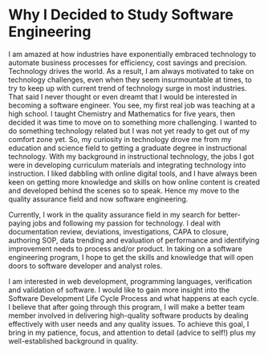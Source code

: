 # Why I Decided to Study Software Engineering

I am amazed at how industries have exponentially embraced technology to automate business processes for efficiency, cost savings and precision. Technology drives the world. As a result, I am always motivated to take on technology challenges, even when they seem insurmountable at times, to try to keep up with current trend of technology surge in most industries. That said I never thought or even dreamt that I would be interested in becoming a software engineer. You see, my first real job was teaching at a high school. I taught Chemistry and Mathematics for five years, then decided it was time to move on to something more challenging. I wanted to do something technology related but I was not yet ready to get out of my comfort zone yet. So, my curiosity in technology drove me from my education and science field to getting a graduate degree in instructional technology. With my background in instructional technology, the jobs I got were in developing curriculum materials and integrating technology into instruction. I liked dabbling with online digital tools, and I have always been keen on getting more knowledge and skills on how online content is created and developed behind the scenes so to speak. Hence my move to the quality assurance field and now software engineering.

Currently, I work in the quality assurance field in my search for better-paying jobs and following my passion for technology. I deal with documentation review, deviations, investigations, CAPA to closure, authoring SOP, data trending and evaluation of performance and identifying improvement needs to process and/or product. In taking on a software engineering program, I hope to get the skills and knowledge that will open doors to software developer and analyst roles.

I am interested in web development, programming languages, verification and validation of software. I would like to gain more insight into the Software Development Life Cycle Process and what happens at each cycle. I believe that after going through this program, I will make a better team member involved in delivering high-quality software products by dealing effectively with user needs and any quality issues. To achieve this goal, I bring in my patience, focus, and attention to detail (advice to self!) plus my well-established background in quality.

